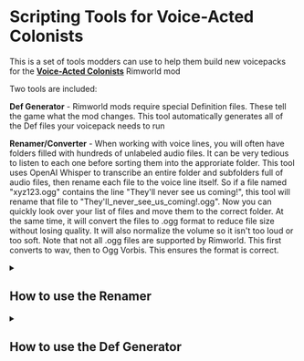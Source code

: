 # Scripting Tools for Voice-Acted Colonists

This is a set of tools modders can use to help them build new voicepacks for the [<b>Voice-Acted Colonists</b>](https://steamcommunity.com/sharedfiles/filedetails/?id=3306119571) Rimworld mod

Two tools are included:


**Def Generator** - Rimworld mods require special Definition files. These tell the game what the mod changes. This tool automatically generates all of  the Def files your voicepack needs to run

**Renamer/Converter** - When working with voice lines, you will often have folders filled with hundreds of unlabeled audio files. It can be very tedious to listen to each one before sorting them into the approriate folder. This tool uses OpenAI Whisper to transcribe an entire folder and subfolders full of audio files, then rename each file to the voice line itself. So if a file named "xyz123.ogg" contains the line "They'll never see us coming!", this tool will rename that file to "They'll_never_see_us_coming!.ogg". Now you can quickly look over your list of files and move them to the correct folder. At the same time, it will convert the files to .ogg format to reduce file size without losing quality. It will also normalize the volume so it isn't too loud or too soft. Note that not all .ogg files are supported by Rimworld. This first converts to wav, then to Ogg Vorbis. This ensures the format is correct.

<details>
<summary><h2>How to use the Renamer</h2></summary>

1. Download a specific version of Whisper: https://github.com/Purfview/whisper-standalone-win. Be aware that this download is over 1GB compressed, and almost 4GB when unzipped

2. Extract the downloaded Faster-Whisper-XXL

3. Place the contents of the "RenameAudio" folder in the folder which contains Faster-Whisper-XXL.exe

4. Copy your voice line audio files into the RenameThese folder

5. Make sure you close any audio players or anything that might be using these files

6. Run "RenameAudio.bat"

All audio files in the RenameThese folder and any subfolders will be renamed and converted

Audio files that are shorter than one or two seconds, as well as some files that only contain grunts but no actual words, will be renamed with a number (1.ogg, 2.ogg, etc)

If you have an Nvidia GPU, Whisper will use it to process your files very quickly. If you have an AMD GPU, your CPU will be used instead. With my CPU (i9 12900K), this will process about 70 voice lines per minute.
</details>

<details>
<summary><h2>How to use the Def Generator</h2></summary>

1. Extract the GenerateDefs folder

2. Your file structure MUST be the same as this voicepack

3. Sounds/VAC/YourProjectName is the project folder. Name your project folder whatever you like.

4. Put your voices in the Male and Female folders

5. Put your sound files in Attack, Select, Move, Downed, and Death folders

6. Double click "GenerateDefs.bat". This automatically generates all of the SoundDefs and VoicePackDefs for your mod.

7. Make sure you delete the .bat and .ps1 files before uploading your voicepack to Steam

Here's how it works (and doesn't work):
-
It scans for all sound files in the Sounds/VAC/Project/Gender/Voice/Action folders. It adds appropriate defs for each of these into the SoundDef and VoicePackDef for that voice. If a folder exists that is empty, it does not add a def.

Currently only .ogg files are supported, only Male and Female genders are supported, and only Attack, Select, Move, Downed, and Death actions are supported. All of these can be expanded easily at a later date.

These scripts have been verified to work fine with this voicepack and with the DirtyBomb voicepack, but have not been tested with any other voicepack. As long as your file types and folder structure match, it should work fine. If you have any issues, you can bring it up on this repo, in discord, or you can fork this and modify to suit your needs.
